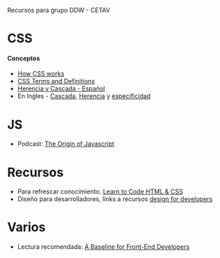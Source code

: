 Recursos para grupo DDW - CETAV

CSS
===

#### Conceptos
* [How CSS works](https://developer.mozilla.org/en-US/docs/Web/Guide/CSS/Getting_started/How_CSS_works)
* [CSS Terms and Definitions](http://www.impressivewebs.com/css-terms-definitions/)
* [Herencia y Cascada - Español](http://mosaic.uoc.edu/ac/le/es/m6/ud2/)
* En Ingles - [Cascada](http://nicolasgallagher.com/css-cascade-specificity-inheritance/), [Herencia](https://developer.mozilla.org/en-US/docs/Web/CSS/inheritance) y [especificidad](https://developer.mozilla.org/en-US/docs/Web/CSS/Specificity)

JS
===
* Podcast: [The Origin of Javascript](http://devchat.tv/js-jabber/124-jsj-the-origin-of-javascript-with-brendan-eich)

Recursos
===
* Para refrescar conocimiento. [Learn to Code HTML & CSS](http://learn.shayhowe.com/html-css/)
* Diseño para desarrolladores, links a recursos [design for developers](https://danbarber.me/design-for-developers/)

Varios
====
* Lectura recomendada: [A Baseline for Front-End Developers](http://rmurphey.com/blog/2012/04/12/a-baseline-for-front-end-developers/) 